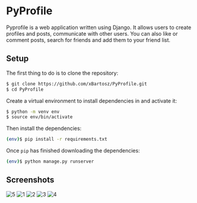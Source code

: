 # PyProfile

Pyprofile is a web application written using Django. It allows users to create profiles and posts, communicate with other users. You can also like or comment posts, search for friends and add them to your friend list.

## Setup
The first thing to do is to clone the repository:

```sh
$ git clone https://github.com/xBartosz/PyProfile.git
$ cd PyProfile
```

Create a virtual environment to install dependencies in and activate it:

```sh
$ python -m venv env
$ source env/bin/activate
```

Then install the dependencies:

```sh
(env)$ pip install -r requirements.txt
```

Once `pip` has finished downloading the dependencies:
```sh
(env)$ python manage.py runserver
```

## Screenshots
![5](https://user-images.githubusercontent.com/99592187/202921752-e1ecb725-f973-4f60-b6a0-0d87bf459004.png)
![1](https://user-images.githubusercontent.com/99592187/202921702-89e2ab1f-28fd-4a27-a587-7cca8cbc079d.png)
![2](https://user-images.githubusercontent.com/99592187/202921703-61fcfb4c-1ce6-4e83-a1ac-46aef6a31579.png)
![3](https://user-images.githubusercontent.com/99592187/202921704-3cf7d101-d558-4c21-8069-cef639293bef.png)
![4](https://user-images.githubusercontent.com/99592187/202921700-b215c0d9-27f5-4d9b-b144-a5364cb3eba7.png)

